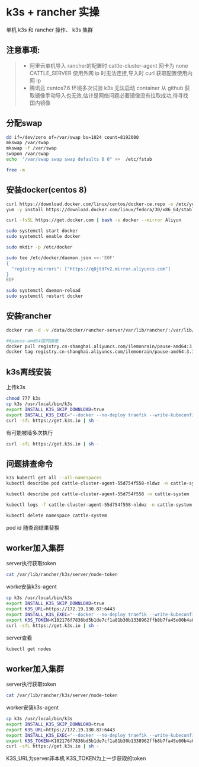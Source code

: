 # k3s + rancher 实操
单机 k3s 和 rancher 操作、 k3s 集群
## 注意事项:
>* 阿里云单机导入 rancher的配置时 cattle-cluster-agent 网卡为 none CATTLE_SERVER 使用外网 ip 时无法连接,导入时 curl 获取配置使用内网 ip  
>* 腾讯云 centos7.6 环境多次试验 k3s 无法启动 container 从 github 获取镜像手动导入也无效,估计是网络问题必要镜像没有拉取成功,待寻找国内镜像
## 分配swap
~~~bash
dd if=/dev/zero of=/var/swap bs=1024 count=8192000
mkswap /var/swap
mkswap -f /var/swap
swapon /var/swap
echo  "/var/swap swap swap defaults 0 0" >>  /etc/fstab

free -m
~~~
## 安装docker(centos 8)
~~~bash
curl https://download.docker.com/linux/centos/docker-ce.repo -o /etc/yum.repos.d/docker-ce.repo
yum -y install https://download.docker.com/linux/fedora/30/x86_64/stable/Packages/containerd.io-1.2.6-3.3.fc30.x86_64.rpm

curl -fsSL https://get.docker.com | bash -s docker --mirror Aliyun

sudo systemctl start docker
sudo systemctl enable docker

sudo mkdir -p /etc/docker

sudo tee /etc/docker/daemon.json <<-'EOF'
{
  "registry-mirrors": ["https://q0jtd7v2.mirror.aliyuncs.com"]
}
EOF

sudo systemctl daemon-reload
sudo systemctl restart docker
~~~
## 安装rancher
~~~bash
docker run -d -v /data/docker/rancher-server/var/lib/rancher/:/var/lib/rancher/  --name rancher-server -p 80:80 -p 443:443 rancher/rancher:stable

##pause-amd64国内镜像
docker pull registry.cn-shanghai.aliyuncs.com/ilemonrain/pause-amd64:3.1
docker tag registry.cn-shanghai.aliyuncs.com/ilemonrain/pause-amd64:3.1 k8s.gcr.io/pause-amd64:3.1
~~~
## k3s离线安装

上传k3s
~~~bash
chmod 777 k3s
cp k3s /usr/local/bin/k3s
export INSTALL_K3S_SKIP_DOWNLOAD=true
export INSTALL_K3S_EXEC="--docker --no-deploy traefik --write-kubeconfig ~/.kube/config --write-kubeconfig-mode 666"
curl -sfL https://get.k3s.io | sh -
~~~
有可能被墙多次执行 
~~~bash 
curl -sfL https://get.k3s.io | sh - 
~~~
## 问题排查命令
~~~bash
k3s kubectl get all --all-namespaces
kubectl describe pod cattle-cluster-agent-55d754f558-nldwz -n cattle-system

kubectl describe pod cattle-cluster-agent-55d754f558 -n cattle-system

kubectl logs -f cattle-cluster-agent-55d754f558-nldwz -n cattle-system

kubectl delete namespace cattle-system
~~~
pod id 随查询结果替换

## worker加入集群
server执行获取token
~~~bash
cat /var/lib/rancher/k3s/server/node-token
~~~
worke安装k3s-agent
~~~bash
cp k3s /usr/local/bin/k3s
export INSTALL_K3S_SKIP_DOWNLOAD=true
export K3S_URL=https://172.19.130.87:6443
export INSTALL_K3S_EXEC="--docker --no-deploy traefik --write-kubeconfig ~/.kube/config --write-kubeconfig-mode 666"
export K3S_TOKEN=K102176f7836bd5b1de7cf1a81b30b1338962ffb8b7fa45e00b4a0c14c35885c9fc::server:f60b034156250b562b173c98bd9859d5
curl -sfL https://get.k3s.io | sh -
~~~
server查看
~~~bash
kubectl get nodes
~~~

## worker加入集群
server执行获取token
~~~bash
cat /var/lib/rancher/k3s/server/node-token
~~~
worker安装k3s-agent
~~~bash
cp k3s /usr/local/bin/k3s
export INSTALL_K3S_SKIP_DOWNLOAD=true
export K3S_URL=https://172.19.130.87:6443
export INSTALL_K3S_EXEC="--docker --no-deploy traefik --write-kubeconfig ~/.kube/config --write-kubeconfig-mode 666"
export K3S_TOKEN=K102176f7836bd5b1de7cf1a81b30b1338962ffb8b7fa45e00b4a0c14c35885c9fc::server:f60b034156250b562b173c98bd9859d5
curl -sfL https://get.k3s.io | sh -
~~~

K3S_URL为server非本机
K3S_TOKEN为上一步获取的token